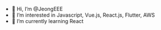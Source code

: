 - 👋 Hi, I’m @JeongEEE
- 👀 I’m interested in Javascript, Vue.js, React.js, Flutter, AWS
- 🌱 I’m currently learning React

<!---
JeongEEE/JeongEEE is a ✨ special ✨ repository because its `README.md` (this file) appears on your GitHub profile.
You can click the Preview link to take a look at your changes.
--->
